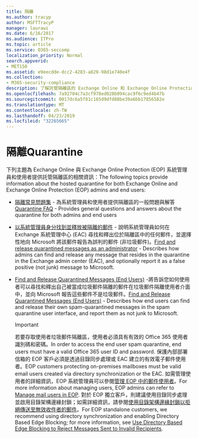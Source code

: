 ```yaml
---
title: 隔離
ms.author: tracyp
author: MSFTTracyP
manager: laurawi
ms.date: 6/16/2017
ms.audience: ITPro
ms.topic: article
ms.service: O365-seccomp
localization_priority: Normal
search.appverid:
- MET150
ms.assetid: e9eecdde-dcc2-4283-a820-98d1e740e4f
ms.collection:
- M365-security-compliance
description: 了解託管隔離區的 Exchange Online 和 Exchange Online Protection。
ms.openlocfilehash: 7a92704c7a3cf978ed028b094cac9f6c9ed4b47b
ms.sourcegitcommit: 0017dc6a5f81c165d9dfd88be39a6bb17856582e
ms.translationtype: MT
ms.contentlocale: zh-TW
ms.lasthandoff: 04/23/2019
ms.locfileid: "32265665"
---
```

# <a name="quarantine"></a><span data-ttu-id="5b264-103">隔離</span><span class="sxs-lookup"><span data-stu-id="5b264-103">Quarantine</span></span>

<span data-ttu-id="5b264-104">下列主題為 Exchange Online 與 Exchange Online Protection (EOP) 系統管理員和使用者提供託管隔離區的相關資訊：</span><span class="sxs-lookup"><span data-stu-id="5b264-104">The following topics provide information about the hosted quarantine for both Exchange Online and Exchange Online Protection (EOP) admins and end users:</span></span>
  
- <span data-ttu-id="5b264-105">[隔離常見問題集](quarantine-faq.md) - 為系統管理員和使用者提供隔離區的一般問題與解答</span><span class="sxs-lookup"><span data-stu-id="5b264-105">[Quarantine FAQ](quarantine-faq.md) - Provides general questions and answers about the quarantine for both admins and end users</span></span> 
    
- <span data-ttu-id="5b264-106">[以系統管理員身分找到並釋放被隔離的郵件](find-and-release-quarantined-messages-as-an-administrator.md) - 說明系統管理員如何在 Exchange 系統管理中心 (EAC) 尋找和釋出位於隔離區中的任何郵件，並選擇性地向 Microsoft 將該郵件報告為誤判的郵件 (非垃圾郵件)。</span><span class="sxs-lookup"><span data-stu-id="5b264-106">[Find and release quarantined messages as an administrator](find-and-release-quarantined-messages-as-an-administrator.md) - Describes how admins can find and release any message that resides in the quarantine in the Exchange admin center (EAC), and optionally report it as a false positive (not junk) message to Microsoft.</span></span> 
    
- <span data-ttu-id="5b264-107">[Find and Release Quarantined Messages (End Users)](http://technet.microsoft.com/library/e439b560-827a-4807-abd3-6b861c1ff786.aspx) -將告訴您如何使用者可以尋找和釋出自己被當成垃圾郵件隔離的郵件在垃圾郵件隔離使用者介面中，並向 Microsoft 報告這些郵件不是垃圾郵件。</span><span class="sxs-lookup"><span data-stu-id="5b264-107">[Find and Release Quarantined Messages (End Users)](http://technet.microsoft.com/library/e439b560-827a-4807-abd3-6b861c1ff786.aspx) - Describes how end users can find and release their own spam-quarantined messages in the spam quarantine user interface, and report them as not junk to Microsoft.</span></span> 
    
    > [!IMPORTANT]
    > <span data-ttu-id="5b264-108">若要存取使用者垃圾郵件隔離區，使用者必須具有有效的 Office 365 使用者識別碼和密碼。</span><span class="sxs-lookup"><span data-stu-id="5b264-108">In order to access the end user spam quarantine, end users must have a valid Office 365 user ID and password.</span></span> <span data-ttu-id="5b264-109">保護內部部署信箱的 EOP 客戶必須是透過目錄同步處理或 EAC 建立的有效電子郵件使用者。</span><span class="sxs-lookup"><span data-stu-id="5b264-109">EOP customers protecting on-premises mailboxes must be valid email users created via directory synchronization or the EAC.</span></span> <span data-ttu-id="5b264-110">如需管理使用者的詳細資訊，EOP 系統管理員可以參閱[管理 EOP 中的郵件使用者](eop/manage-mail-users-in-eop.md)。</span><span class="sxs-lookup"><span data-stu-id="5b264-110">For more information about managing users, EOP admins can refer to [Manage mail users in EOP](eop/manage-mail-users-in-eop.md).</span></span> <span data-ttu-id="5b264-111">對於 EOP 獨立客戶，則建議使用目錄同步處理並啟用目錄架構邊緣封鎖；如需詳細資訊，請參閱[使用目錄架構邊緣封鎖以拒絕傳送至無效收件者的郵件](http://technet.microsoft.com/library/ca7b7416-92ed-40ad-abdb-695be46ea2e4.aspx)。</span><span class="sxs-lookup"><span data-stu-id="5b264-111">For EOP standalone customers, we recommend using directory synchronization and enabling Directory Based Edge Blocking; for more information, see [Use Directory Based Edge Blocking to Reject Messages Sent to Invalid Recipients](http://technet.microsoft.com/library/ca7b7416-92ed-40ad-abdb-695be46ea2e4.aspx).</span></span> 
  
    

